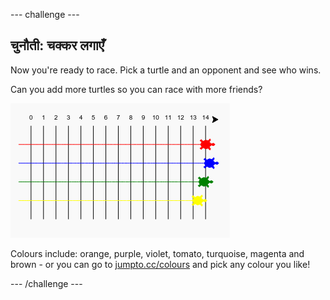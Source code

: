 \--- challenge \---

## चुनौती: चक्कर लगाएँ

Now you're ready to race. Pick a turtle and an opponent and see who wins.

Can you add more turtles so you can race with more friends?

![स्क्रीनशॉट](images/race-more.png)

Colours include: orange, purple, violet, tomato, turquoise, magenta and brown - or you can go to [jumpto.cc/colours](http://jumpto.cc/colours) and pick any colour you like!

\--- /challenge \---